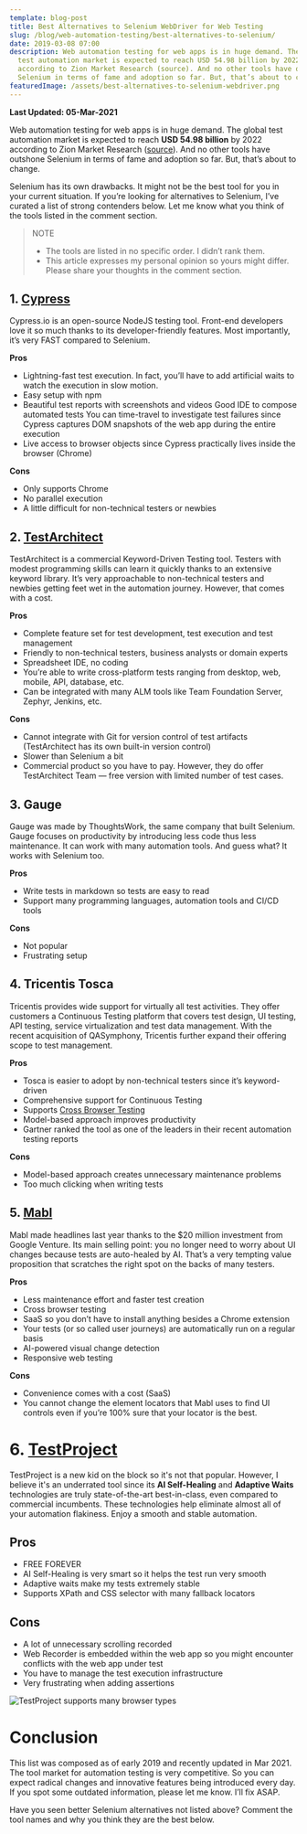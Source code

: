 ```yaml
---
template: blog-post
title: Best Alternatives to Selenium WebDriver for Web Testing
slug: /blog/web-automation-testing/best-alternatives-to-selenium/
date: 2019-03-08 07:00
description: Web automation testing for web apps is in huge demand. The global
  test automation market is expected to reach USD 54.98 billion by 2022
  according to Zion Market Research (source). And no other tools have outshone
  Selenium in terms of fame and adoption so far. But, that’s about to change.
featuredImage: /assets/best-alternatives-to-selenium-webdriver.png
---
```

**Last Updated: 05-Mar-2021**

Web automation testing for web apps is in huge demand. The global test automation market is expected to reach **USD 54.98 billion** by 2022 according to Zion Market Research ([source](https://globenewswire.com/news-release/2017/07/25/1057737/0/en/Global-Test-Automation-Market-Will-Reach-USD-54-98-Billion-by-2022-Zion-Market-Research.html)). And no other tools have outshone Selenium in terms of fame and adoption so far. But, that’s about to change.

Selenium has its own drawbacks. It might not be the best tool for you in your current situation. If you’re looking for alternatives to Selenium, I’ve curated a list of strong contenders below. Let me know what you think of the tools listed in the comment section.

> NOTE
>
> * The tools are listed in no specific order. I didn’t rank them.
> * This article expresses my personal opinion so yours might differ. Please share your thoughts in the comment section.

## 1. [Cypress](http://www.cypress.io/)

Cypress.io is an open-source NodeJS testing tool. Front-end developers love it so much thanks to its developer-friendly features. Most importantly, it’s very FAST compared to Selenium.

**Pros**

* Lightning-fast test execution. In fact, you’ll have to add artificial waits to watch the execution in slow motion.
* Easy setup with npm
* Beautiful test reports with screenshots and videos Good IDE to compose automated tests You can time-travel to investigate test failures since Cypress captures DOM snapshots of the web app during the entire execution
* Live access to browser objects since Cypress practically lives inside the browser (Chrome)

**Cons**

* Only supports Chrome
* No parallel execution
* A little difficult for non-technical testers or newbies

## 2. [TestArchitect](http://testarchitect.com/)

TestArchitect is a commercial Keyword-Driven Testing tool. Testers with modest programming skills can learn it quickly thanks to an extensive keyword library. It’s very approachable to non-technical testers and newbies getting feet wet in the automation journey. However, that comes with a cost.

**Pros**

* Complete feature set for test development, test execution and test management
* Friendly to non-technical testers, business analysts or domain experts
* Spreadsheet IDE, no coding
* You’re able to write cross-platform tests ranging from desktop, web, mobile, API, database, etc.
* Can be integrated with many ALM tools like Team Foundation Server, Zephyr, Jenkins, etc.

**Cons**

* Cannot integrate with Git for version control of test artifacts (TestArchitect has its own built-in version control)
* Slower than Selenium a bit
* Commercial product so you have to pay. However, they do offer TestArchitect Team — free version with limited number of test cases.

## 3. Gauge

Gauge was made by ThoughtsWork, the same company that built Selenium. Gauge focuses on productivity by introducing less code thus less maintenance. It can work with many automation tools. And guess what? It works with Selenium too.

**Pros**

* Write tests in markdown so tests are easy to read
* Support many programming languages, automation tools and CI/CD tools

**Cons**

* Not popular
* Frustrating setup

## 4. Tricentis Tosca

Tricentis provides wide support for virtually all test activities. They offer customers a Continuous Testing platform that covers test design, UI testing, API testing, service virtualization and test data management. With the recent acquisition of QASymphony, Tricentis further expand their offering scope to test management.

**Pros**

* Tosca is easier to adopt by non-technical testers since it’s keyword-driven
* Comprehensive support for Continuous Testing
* Supports [Cross Browser Testing](https://thucldnguyen.com/web-automation-testing/cross-browser-testing-still-relevant/)
* Model-based approach improves productivity
* Gartner ranked the tool as one of the leaders in their recent automation testing reports

**Cons**

* Model-based approach creates unnecessary maintenance problems
* Too much clicking when writing tests

## 5. [Mabl](http://mabl.com/)

Mabl made headlines last year thanks to the $20 million investment from Google Venture. Its main selling point: you no longer need to worry about UI changes because tests are auto-healed by AI. That’s a very tempting value proposition that scratches the right spot on the backs of many testers.

**Pros**

* Less maintenance effort and faster test creation
* Cross browser testing
* SaaS so you don’t have to install anything besides a Chrome extension
* Your tests (or so called user journeys) are automatically run on a regular basis
* AI-powered visual change detection
* Responsive web testing

**Cons**

* Convenience comes with a cost (SaaS)
* You cannot change the element locators that Mabl uses to find UI controls even if you’re 100% sure that your locator is the best.

# 6. [TestProject](https://www.testproject.io)

TestProject is a new kid on the block so it's not that popular. However, I believe it's an underrated tool since its **AI Self-Healing** and **Adaptive Waits** technologies are truly state-of-the-art best-in-class, even compared to commercial incumbents. These technologies help eliminate almost all of your automation flakiness. Enjoy a smooth and stable automation.

## Pros

* FREE FOREVER
* AI Self-Healing is very smart so it helps the test run very smooth
* Adaptive waits make my tests extremely stable
* Supports XPath and CSS selector with many fallback locators

## Cons

* A lot of unnecessary scrolling recorded
* Web Recorder is embedded within the web app so you might encounter conflicts with the web app under test
* You have to manage the test execution infrastructure
* Very frustrating when adding assertions

![TestProject supports many browser types](/assets/testproject-2.png "TestProject supports many browser types")

# Conclusion

This list was composed as of early 2019 and recently updated in Mar 2021. The tool market for automation testing is very competitive. So you can expect radical changes and innovative features being introduced every day. If you spot some outdated information, please let me know. I’ll fix ASAP.

Have you seen better Selenium alternatives not listed above? Comment the tool names and why you think they are the best below.